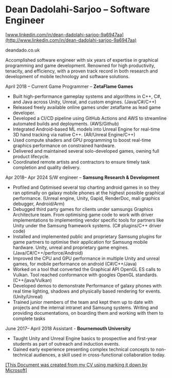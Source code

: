 # Dean Dadolahi-Sarjoo – Software Engineer

[www.linkedin.com/in/dean-dadolahi-sarjoo-9a6947aa](http://www.linkedin.com/in/dean-dadolahi-sarjoo-9a6947aa)

deandado.co.uk

Accomplished software engineer with six years of expertise in graphical programming and game development. Renowned for high productivity, tenacity, and efficiency, with a proven track record in both research and development of mobile technology and software solutions.

April 2018 – Current Game Programmer – **ZetaFlame Games**

* Built high-performance gameplay systems and algorithms in C++, C#, and Java across Unity, Unreal, and custom engines. (Java/C#/C++)
* Released freely available online games under zetaflame as lead game developer.
* Developed a CI/CD pipeline using GitHub Actions and AWS to streamline automated builds and deployments. (AWS/Github)
* Integrated Android-based ML models into Unreal Engine for real-time 3D hand tracking via native C++. (AR/Unreal Engine/C++)
* Used compute shaders and GPU programming to boost real-time graphics performance on constrained hardware.
* Delivered and maintained several solo-developed games, owning full product lifecycle.
* Coordinated remote artists and contractors to ensure timely task completion and quality delivery.

Apr 2018– Apr 2024 S/W engineer – **Samsung Research & Development**

* Profiled and Optimised several top charting android games in so they ran optimally on galaxy mobile phones at the highest possible graphical performance. (Unreal engine, Unity, Gapid, RenderDoc, mali graphics debugger, Android/Arm)
* Debugged third party games for clients under samsungs Graphics Architecture team. From optimising game code to work with driver implementations to implementing vendor specific tools for partners like Unity under the Samsung framework systems. (C# plugins/C++ driver code)
* Installed and implemented public and proprietary Samsung plugins for game partners to optimise their application for Samsung mobile hardware. Unity, unreal and proprietary game engines. (Java/C#/C++/perforce/Android)
* Improved the CPU and GPU performance in multiple Unity and unreal games, for mobile performance on android (C#/C++/Java)
* Worked on a tool that converted the Graphical API OpenGL ES calls to Vulkan. Tool reached conformance with googles OpenGL standards. (C++/java/Vulkan)
* Developed demos to demonstrate Performance of galaxy phones with real time lighting, shadows and physically based rendering for events. (Unity/Unreal)
* Trained junior members of the team and kept them up to date with projects and the internal intranet and Samsung systems. Writing and providing documentations, on boarding them and working with them to complete tasks

June 2017– April 2018 Assistant - **Bournemouth University**

* Taught Unity and Unreal Engine basics to prospective and first-year students as part of outreach and induction events.
* Gained early experience presenting complex technical concepts to non-technical audiences, a skill used in cross-functional collaboration today.


[[This Document was created from my CV using marking it down by Microsoft]](https://github.com/microsoft/markitdown)